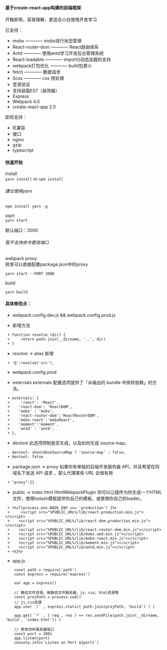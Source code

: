 #### 基于create-react-app构建的前端框架

开箱即用，容易理解，更适合小白使用开发学习

已支持：
- mobx ———— mobx进行状态管理
- React-router-dom ————  React路由体系
- Antd ———— 使用antd学习开发后台管理系统
- React-loadable ———— import()动态加载的支持
- webpack打包优化 ———— build包更小
- fetch ———— 数据请求
- Scss ———— css 预处理
- 登录验证
- 支持装载ES7（装饰器）
- Express 
- Webpack 4.0
- create-react-app 2.0

即将支持：
- IE兼容
- 接口
- nginx
- gzip
- typescript

#### 快速开始

install    
`yarn install` or `npm install`

###### 建议使用yarn
`npm install yarn -g`

start    
`yarn start`

默认端口：3000
###### 暂不支持命令更改端口

webpack proxy     
转发可以直接配置package.json中的proxy

`yarn start --PORT 3000`

build

`yarn build`

#### 具体修改点：

- webpack.config.dev.js && webpack.config.prod.js
+ 新增方法
```
 + function resolve (dir) {
 +     return path.join(__dirname, '..', dir)
 + }
```
+ resolve -> alias 新增
```
 + '@':resolve('src'),

```

- webpack.config.prod
+ externals 
    externals 配置选项提供了「从输出的 bundle 中排除依赖」的方法。

```
 + externals: {
 +     'react': 'React',
 +    'react-dom': 'ReactDOM',
 +    'mobx' : 'mobx',
 +    'react-router-dom':'ReactRouterDOM',
 +    'mobx-react':'mobxReact',
 +    'moment':'moment',
 +    'antd' : 'antd',
 + },
```
+ devtool
    此选项控制是否生成，以及如何生成 source map。

```
 - devtool: shouldUseSourceMap ? 'source-map' : false,
 + devtool: false 
```

- package.json -> proxy
    如果你有单独的后端开发服务器 API，并且希望在同域名下发送 API 请求 ，那么代理某些 URL 会很有用

```
 + "proxy":{}
```

- public -> index.html
    HtmlWebpackPlugin 你可以让插件为你生成一个HTML文件，使用lodash模板提供你自己的模板，或使用你自己的loader。

```
 + <%if(process.env.NODE_ENV === 'production') {%>
 +     <script src="%PUBLIC_URL%/lib/react.production.min.js"></script>
 +    <script src="%PUBLIC_URL%/lib/react-dom.production.min.js"></script>
 +    <script src="%PUBLIC_URL%/lib/react-router-dom.min.js"></script>
 +    <script src="%PUBLIC_URL%/lib/mobx.umd.min.js"></script>
 +    <script src="%PUBLIC_URL%/lib/mobx-react.min.js"></script>
 +    <script src="%PUBLIC_URL%/lib/moment.min.js"></script>
 +    <script src="%PUBLIC_URL%/lib/antd.min.js"></script>
 + <%}%>
```

- app.js

```
    const path = require('path')
    const express = require('express')

    var app = express()

    // 静态文件资源，做静态文件服务器，js、css、html资源等
    const projPath = process.cwd()
    // js,css资源
    app.use( `/` , express.static( path.join(projPath, 'build') ) )

    app.get( `*` , ( req , res ) => res.sendFile(path.join(__dirname, 'build', 'index.html')) )

    // 修改侦听服务器端口
    const port = 2001
    app.listen(port)
    console.info(`Listen on Port ${port}`)
```